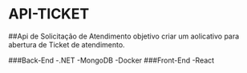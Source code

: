 # API-TICKET
##Api de Solicitação de Atendimento
objetivo criar um aolicativo para abertura de Ticket de atendimento.

###Back-End
-.NET
-MongoDB
-Docker
###Front-End
-React
